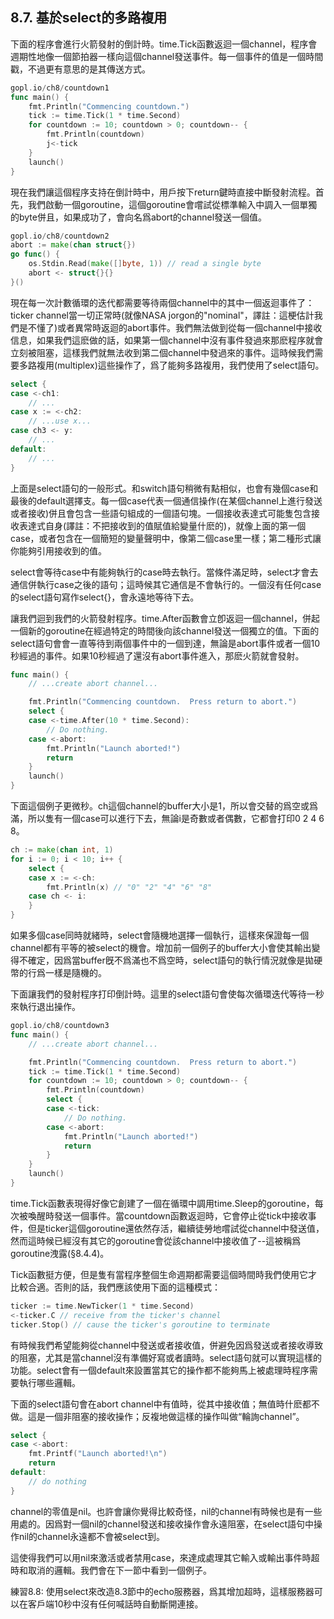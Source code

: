 ## 8.7. 基於select的多路複用

下面的程序會進行火箭發射的倒計時。time.Tick函數返迴一個channel，程序會週期性地像一個節拍器一樣向這個channel發送事件。每一個事件的值是一個時間戳，不過更有意思的是其傳送方式。

```go
gopl.io/ch8/countdown1
func main() {
    fmt.Println("Commencing countdown.")
    tick := time.Tick(1 * time.Second)
    for countdown := 10; countdown > 0; countdown-- {
        fmt.Println(countdown)
        j<-tick
    }
    launch()
}
```

現在我們讓這個程序支持在倒計時中，用戶按下return鍵時直接中斷發射流程。首先，我們啟動一個goroutine，這個goroutine會嚐試從標準輸入中調入一個單獨的byte併且，如果成功了，會向名爲abort的channel發送一個值。

```go
gopl.io/ch8/countdown2
abort := make(chan struct{})
go func() {
    os.Stdin.Read(make([]byte, 1)) // read a single byte
    abort <- struct{}{}
}()
```

現在每一次計數循環的迭代都需要等待兩個channel中的其中一個返迴事件了：ticker channel當一切正常時(就像NASA jorgon的"nominal"，譯註：這梗估計我們是不懂了)或者異常時返迴的abort事件。我們無法做到從每一個channel中接收信息，如果我們這麽做的話，如果第一個channel中沒有事件發過來那麽程序就會立刻被阻塞，這樣我們就無法收到第二個channel中發過來的事件。這時候我們需要多路複用(multiplex)這些操作了，爲了能夠多路複用，我們使用了select語句。

```go
select {
case <-ch1:
    // ...
case x := <-ch2:
    // ...use x...
case ch3 <- y:
    // ...
default:
    // ...
}
```

上面是select語句的一般形式。和switch語句稍微有點相似，也會有幾個case和最後的default選擇支。每一個case代表一個通信操作(在某個channel上進行發送或者接收)併且會包含一些語句組成的一個語句塊。一個接收表達式可能隻包含接收表達式自身(譯註：不把接收到的值賦值給變量什麽的)，就像上面的第一個case，或者包含在一個簡短的變量聲明中，像第二個case里一樣；第二種形式讓你能夠引用接收到的值。

select會等待case中有能夠執行的case時去執行。當條件滿足時，select才會去通信併執行case之後的語句；這時候其它通信是不會執行的。一個沒有任何case的select語句寫作select{}，會永遠地等待下去。

讓我們迴到我們的火箭發射程序。time.After函數會立卽返迴一個channel，併起一個新的goroutine在經過特定的時間後向該channel發送一個獨立的值。下面的select語句會會一直等待到兩個事件中的一個到達，無論是abort事件或者一個10秒經過的事件。如果10秒經過了還沒有abort事件進入，那麽火箭就會發射。


```go
func main() {
    // ...create abort channel...

    fmt.Println("Commencing countdown.  Press return to abort.")
    select {
    case <-time.After(10 * time.Second):
        // Do nothing.
    case <-abort:
        fmt.Println("Launch aborted!")
        return
    }
    launch()
}
```


下面這個例子更微秒。ch這個channel的buffer大小是1，所以會交替的爲空或爲滿，所以隻有一個case可以進行下去，無論i是奇數或者偶數，它都會打印0 2 4 6 8。

```go
ch := make(chan int, 1)
for i := 0; i < 10; i++ {
    select {
    case x := <-ch:
        fmt.Println(x) // "0" "2" "4" "6" "8"
    case ch <- i:
    }
}
```

如果多個case同時就緒時，select會隨機地選擇一個執行，這樣來保證每一個channel都有平等的被select的機會。增加前一個例子的buffer大小會使其輸出變得不確定，因爲當buffer旣不爲滿也不爲空時，select語句的執行情況就像是拋硬幣的行爲一樣是隨機的。

下面讓我們的發射程序打印倒計時。這里的select語句會使每次循環迭代等待一秒來執行退出操作。

```go
gopl.io/ch8/countdown3
func main() {
    // ...create abort channel...

    fmt.Println("Commencing countdown.  Press return to abort.")
    tick := time.Tick(1 * time.Second)
    for countdown := 10; countdown > 0; countdown-- {
        fmt.Println(countdown)
        select {
        case <-tick:
            // Do nothing.
        case <-abort:
            fmt.Println("Launch aborted!")
            return
        }
    }
    launch()
}
```

time.Tick函數表現得好像它創建了一個在循環中調用time.Sleep的goroutine，每次被喚醒時發送一個事件。當countdown函數返迴時，它會停止從tick中接收事件，但是ticker這個goroutine還依然存活，繼續徒勞地嚐試從channel中發送值，然而這時候已經沒有其它的goroutine會從該channel中接收值了--這被稱爲goroutine洩露(§8.4.4)。

Tick函數挺方便，但是隻有當程序整個生命週期都需要這個時間時我們使用它才比較合適。否則的話，我們應該使用下面的這種模式：

```go
ticker := time.NewTicker(1 * time.Second)
<-ticker.C // receive from the ticker's channel
ticker.Stop() // cause the ticker's goroutine to terminate
```

有時候我們希望能夠從channel中發送或者接收值，併避免因爲發送或者接收導致的阻塞，尤其是當channel沒有準備好寫或者讀時。select語句就可以實現這樣的功能。select會有一個default來設置當其它的操作都不能夠馬上被處理時程序需要執行哪些邏輯。

下面的select語句會在abort channel中有值時，從其中接收值；無值時什麽都不做。這是一個非阻塞的接收操作；反複地做這樣的操作叫做“輪詢channel”。

```go
select {
case <-abort:
    fmt.Printf("Launch aborted!\n")
    return
default:
    // do nothing
}
```
channel的零值是nil。也許會讓你覺得比較奇怪，nil的channel有時候也是有一些用處的。因爲對一個nil的channel發送和接收操作會永遠阻塞，在select語句中操作nil的channel永遠都不會被select到。

這使得我們可以用nil來激活或者禁用case，來達成處理其它輸入或輸出事件時超時和取消的邏輯。我們會在下一節中看到一個例子。

練習8.8: 使用select來改造8.3節中的echo服務器，爲其增加超時，這樣服務器可以在客戶端10秒中沒有任何喊話時自動斷開連接。
